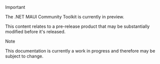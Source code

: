 > [!IMPORTANT]
> The .NET MAUI Community Toolkit is currently in preview.
>
> This content relates to a pre-release product that may be substantially modified before it's released.

> [!NOTE]
> This documentation is currently a work in progress and therefore may be subject to change.